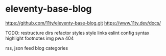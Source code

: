 # eleventy-base-blog

https://github.com/11ty/eleventy-base-blog.git
https://www.11ty.dev/docs/


TODO:
restructure dirs
refactor styles
style links
eslint config
syntax highlight
footnotes
img
pwa
404

rss, json feed
blog categories
